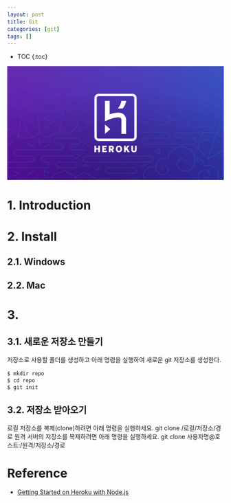 ```yaml
---
layout: post
title: Git
categories: [git]
tags: []
---
```


* TOC
{:toc}

![Heroku Logo](/img/heroku-logo.png)

# 1. Introduction


# 2. Install

## 2.1. Windows

## 2.2. Mac

# 3.

## 3.1. 새로운 저장소 만들기

저장소로 사용할 폴더를 생성하고 아래 명령을 실행하여 새로운 git 저장소를 생성한다.

```
$ mkdir repo
$ cd repo
$ git init
```

## 3.2. 저장소 받아오기

로컬 저장소를 복제(clone)하려면 아래 명령을 실행하세요.
git clone /로컬/저장소/경로
원격 서버의 저장소를 복제하려면 아래 명령을 실행하세요.
git clone 사용자명@호스트:/원격/저장소/경로



# Reference

* [Getting Started on Heroku with Node.js](https://devcenter.heroku.com/articles/getting-started-with-nodejs#introduction)
